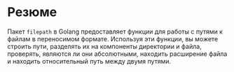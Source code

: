 # Резюме

Пакет `filepath` в Golang предоставляет функции для работы с путями к файлам в переносимом формате. Используя эти функции, вы можете строить пути, разделять их на компоненты директории и файла, проверять, являются ли они абсолютными, находить расширение файла и находить относительный путь между двумя путями.
